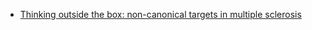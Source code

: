 * [Thinking outside the box: non-canonical targets in multiple sclerosis](https://www.nature.com/articles/s41573-022-00477-5)
